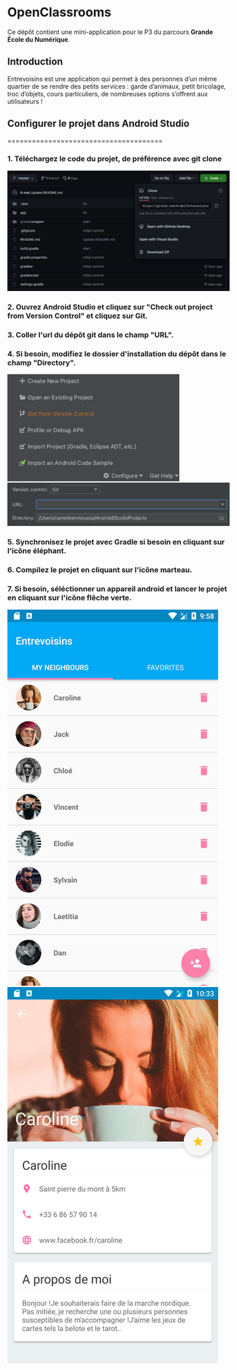 # OpenClassrooms

Ce dépôt contient une mini-application pour le P3 du parcours **Grande École du Numérique**.

## Introduction

Entrevoisins est une application qui  permet à des personnes d’un même quartier de se rendre des petits services : garde d’animaux, petit bricolage, troc d’objets, cours particuliers, de nombreuses options s’offrent aux utilisateurs !



## Configurer le projet dans Android Studio
======================================

### 1. Téléchargez le code du projet, de préférence avec git clone
![git_clone_entrevoisins.png](git_clone_entrevoisins.png)


### 2. Ouvrez Android Studio et cliquez sur "Check out project from Version Control" et cliquez sur Git.
### 3. Coller l'url du dépôt git dans le champ "URL".
### 4. Si besoin, modifiez le dossier d'installation du dépôt dans le champ "Directory".
![git_Version_control_entrevoisins.png](git_Version_control_entrevoisins.png)
![git_URL_entrevoisins.png](git_URL_entrevoisins.png)



### 5. Synchronisez le projet avec Gradle si besoin en cliquant sur l'icône éléphant.
### 6. Compilez le projet en cliquant sur l'icône marteau.
### 7. Si besoin, séléctionner un appareil android et lancer le projet en cliquant sur l'icône flêche verte.
![git_list_voisins.jpg](git_list_voisins.jpg)
![git_profile_voisions.jpg](git_profile_voisions.jpg)
